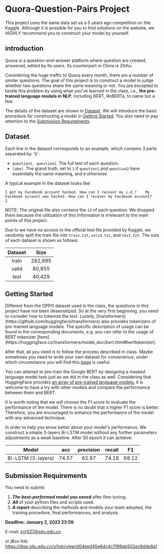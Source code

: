 # Quora-Question-Pairs Project
This project uses the same data set as a 5 years ago competition on the Kaggle. Although it is possible for you to find solutions on the website, we HIGHLY recommend you to construct your model by yourself.

## introduction
Quora is a question-and-answer platform where question are created, answered, edited by its users. Its counterpart in China is Zhihu.

Considering the huge traffic to Quora every month, there are a number of similar questions. The goal of this project is to construct a model to judge whether two questions share the same meaning or not. You are excepted to tackle this problem by using what you've learned in the class, i.e., **the pre-trained language models in NLP**, including BERT, RoBERTa, to name but a few.

The details of the dataset are shown in [Dataset](#dataset). We will introduce the basic procedure for constructing a model in [Getting Started](#start). You also need to pay attention to the [Submission Requirements](#submission).

<h2 id='dataset'>Dataset</h2>
Each line in the dataset corresponds to an example, which contains 3 parts separated by `\t`:

-   `question1, question2`. The full text of each question.
-   `label`. The grand truth, set to `1` if `question1` and `question2` have essentially the same meaning, and `0` otherwise.

A typical example in the dataset looks like:
```
I got my Facebook account hacked. How can I recover my i.d.?    My Facebook account was hacked. How can I recover my Facebook account?    1
```

NOTE: The original file also contains the `id` of each question. We dropped them because the utilization of this information is irrelevant to the main points of this project.

Due to we have no access to the official test file provided by Kaggle, we randomly split the train file into `train.txt`, `valid.txt`, and `test.txt`. The size of each dataset is shown as follows:

| Dataset |  Size   |
| :-----: | :-----: |
|  train  | 282,995 |
|  valid  | 80,855  |
|  test   | 40,429  |


<h2 id='start'>Getting Started</h2>
Different from the OPPO dataset used in the class, the questions in this project have not been desensitized. So at the very first beginning, you need to consider how to tokenize the text. Luckily, [transformers](https://github.com/huggingface/transformers) also provides tokenizers of pre-trained language models. The specific description of usage can be found in the corresponding documents, e.g. you can refer to the usage of BERT tokenizer [here](https://huggingface.co/transformers/model_doc/bert.html#berttokenizer).

After that, all you need is to follow the process described in class. Maybe sometimes you need to write your own dataset for convenience, under which circumstance you will find this [page](https://pytorch.org/tutorials/beginner/basics/data_tutorial.html) is useful.

You can attempt to pre-train the Google BERT by designing a masked language model task just as we did in the class as well. Considering that HuggingFace provides [an array of pre-trained language models](https://huggingface.co/models), it is welcome to have a try with other models and compare the performance between them and BERT. 

It is worth noting that we will choose the F1 score to evaluate the performance of the model. There is no doubt that a higher F1 score is better. Therefore, you are encouraged to enhance the performance of the model with any advanced technique.

In order to help you know better about your model's performance, We construct a simple 3-layers Bi-LSTM model without any further parameters adjustments as a weak baseline. After 50 epoch it can achieve:

|       Model        |  acc  | precision | recall |  F1   |
| :----------------: | :---: | :-------: | :----: | :---: |
| Bi-LSTM (3-layers) | 74.57 |   62.97   | 74.18  | 68.12 |


<h2 id='submission'>Submission Requirements</h2>
You need to submit:

1.    ***The best-performed model you saved*** after fine-tuning.
2.    ***All*** of your python files and scripts used.
3.    ***A report*** describing the methods and models your team adopted, the training procedure, final performances, and analysis.

**Deadline: January 2, 2022   23:59**.

E-mail: zyr527@sjtu.edu.cn 

or jBox link: https://jbox.sjtu.edu.cn/v/link/view/d04eed45e6dc4c7f98ab502ec8dde8a1